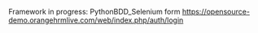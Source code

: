 Framework in progress: PythonBDD_Selenium form https://opensource-demo.orangehrmlive.com/web/index.php/auth/login
